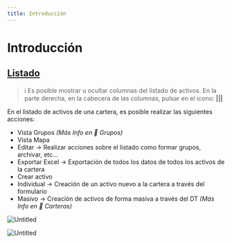 ```yaml
---
title: Introducción
---
```

# Introducción

## [Listado](/Assets/Listado)

> ℹ️ Es posible mostrar u ocultar columnas del listado de activos. En la parte derecha, en la cabecera de las columnas, pulsar en el icono: **|||**

En el listado de activos de una cartera, es posible realizar las siguientes acciones:

- Vista Grupos *(Más Info en 🏢 Grupos)*
- Vista Mapa
- Editar → Realizar acciones sobre el listado como formar grupos, archivar, etc…
- Exportar Excel → Exportación de todos los datos de todos los activos de la cartera
- Crear activo
- Individual → Creación de un activo nuevo a la cartera a través del formulario
- Masivo → Creación de activos de forma masiva a través del DT *(Más Info en 🏪 Carteras)*

![Untitled](/images/Assets/Untitled.png)

![Untitled](/images/Assets/Untitled%201.png)

